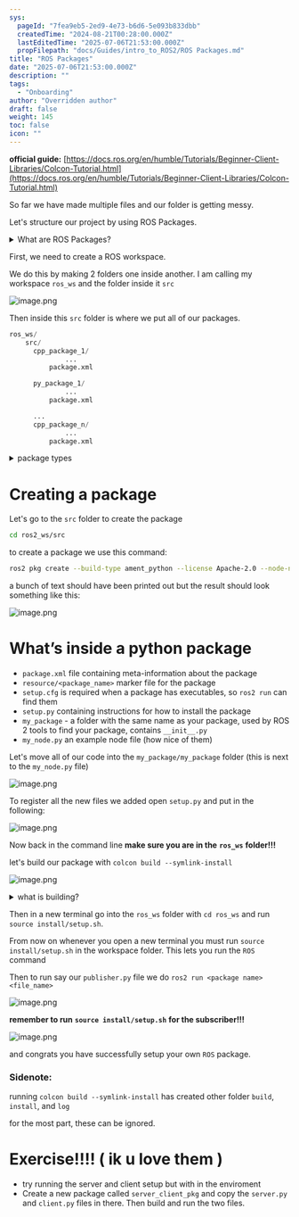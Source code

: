 ```yaml
---
sys:
  pageId: "7fea9eb5-2ed9-4e73-b6d6-5e093b833dbb"
  createdTime: "2024-08-21T00:28:00.000Z"
  lastEditedTime: "2025-07-06T21:53:00.000Z"
  propFilepath: "docs/Guides/intro_to_ROS2/ROS Packages.md"
title: "ROS Packages"
date: "2025-07-06T21:53:00.000Z"
description: ""
tags:
  - "Onboarding"
author: "Overridden author"
draft: false
weight: 145
toc: false
icon: ""
---
```


**official guide:** [https://docs.ros.org/en/humble/Tutorials/Beginner-Client-Libraries/Colcon-Tutorial.html](https://docs.ros.org/en/humble/Tutorials/Beginner-Client-Libraries/Colcon-Tutorial.html)

So far we have made multiple files and our folder is getting messy.

Let's structure our project by using ROS Packages.

<details>
      <summary>What are ROS Packages?</summary>
      ROS Packages are, as the name implies, packages of code that are highly sharable between ROS developers.
  </details>

First, we need to create a ROS workspace.

We do this by making 2 folders one inside another. I am calling my workspace `ros_ws` and the folder inside it `src`

![image.png](https://prod-files-secure.s3.us-west-2.amazonaws.com/d518164a-d88e-44d1-a4ee-3adb3bd8bce0/70706947-fd18-4537-a67b-e12946812d31/image.png?X-Amz-Algorithm=AWS4-HMAC-SHA256&X-Amz-Content-Sha256=UNSIGNED-PAYLOAD&X-Amz-Credential=ASIAZI2LB466YEH6FSFP%2F20250715%2Fus-west-2%2Fs3%2Faws4_request&X-Amz-Date=20250715T150912Z&X-Amz-Expires=3600&X-Amz-Security-Token=IQoJb3JpZ2luX2VjEC8aCXVzLXdlc3QtMiJHMEUCIQCBxvBCsO%2BFuhAWQsd%2By3sAYVmcrhg4vADbdcU6L2uilQIgSEK29FBSbdW%2FbAKZg80rxJ0bIK3xqdEe5A09ahIaGv4q%2FwMISBAAGgw2Mzc0MjMxODM4MDUiDFkmUdWH8t8bQaCnsyrcA7NWIZ22Qu%2BxjBZrjYCGslp1xcnKtnVmquDprJrqAmVy6%2FcBX2ZDAPURcs%2F5f76CbrMR0RLQSOizPedF6weD48zhO1I8tmQqed%2BogdFwg5nOf%2B0RRf4dDcVxgWMyMClQ8Rm8KGSFwPSd8fH2ROtij1vBKoPHNeYhRK5ajv6nWLBGjhxw7xc2VVtfon0FzreGZIj1u5XvSHdU8e9gaxdk0UuknNwEJy7HgLuotl6eM0ywEgX0T%2BQek20yEj5MRvbI1Rxoje1oKFJ93hckM33zHOUXKPz8V9u3O7a7K5OrTxTBXu4Y9HsamV%2FuA9BvtWScI%2B2GGv%2B2vHh%2BLSnYTieHh3QlYXeHLI2vBb4QTYTtiNzdIGgoplKoxttENpQoJ1ppJqSonl2aN7c8ycki1sW2r%2BXK7bg5B7jiqlP2z9Fid1Eq9X6XeRdz70yObE43NN7yciYUHZuQ2c%2F3oeiSMvFQrrsRKNJaW5%2F6TrTUE4VC3eeb78LS10jyLhVi7zIKJK3bqFmDg2iou5s5YXT%2BII6v2jN481SgWZ4m5k2tvuvCTeZcCAFwaaQfqz7Ux1PifoUJCUhilEvxnGKKzp64g8mfLFYL9qlGgNxeqyFMdX6V3PgtJJiwwDz7zQLhukoTMKrb2cMGOqUBGo9Dolpsf40YfSxi8J3JLXxDHycKDOqvuYLE3M2MBLoSKRYYKOTk2jJjKukbI%2FIktm8lTRWy4zb4zpOLF8u%2FmOMAVreqZme26mXkwBnY7WGsO%2BYyVyOG70B3SHwnrKT1NMag%2BRE40NtQMw%2FkmLCxIZgw6Edyn6XK87BIP%2B9XqJfpW0NnyBojEvz%2FQljhLc2MiYZKmSnLDGoKGqKOp91BaH2vPkh2&X-Amz-Signature=710b01f527f398dba7a311d8a889eac142cd1d85b39af17a9c0ac512161b1767&X-Amz-SignedHeaders=host&x-amz-checksum-mode=ENABLED&x-id=GetObject)

Then inside this `src` folder is where we put all of our packages.

```python
ros_ws/
    src/
      cpp_package_1/
		      ...
          package.xml

      py_package_1/
		      ...
          package.xml

      ...
      cpp_package_n/
		      ...
          package.xml

```

<details>

<summary>package types</summary>

packages can be either `C++` or python.

the intern file structure is different for each but for this guide we will stick to creating python packages

</details>

# Creating a package

Let's go to the `src` folder to create the package

```bash
cd ros2_ws/src
```

to create a package we use this command:

```bash
ros2 pkg create --build-type ament_python --license Apache-2.0 --node-name my_node my_package
```

a bunch of text should have been printed out but the result should look something like this:

![image.png](https://prod-files-secure.s3.us-west-2.amazonaws.com/d518164a-d88e-44d1-a4ee-3adb3bd8bce0/e6cf1e3f-8512-4a3e-b131-079f800bf3e8/image.png?X-Amz-Algorithm=AWS4-HMAC-SHA256&X-Amz-Content-Sha256=UNSIGNED-PAYLOAD&X-Amz-Credential=ASIAZI2LB466YEH6FSFP%2F20250715%2Fus-west-2%2Fs3%2Faws4_request&X-Amz-Date=20250715T150912Z&X-Amz-Expires=3600&X-Amz-Security-Token=IQoJb3JpZ2luX2VjEC8aCXVzLXdlc3QtMiJHMEUCIQCBxvBCsO%2BFuhAWQsd%2By3sAYVmcrhg4vADbdcU6L2uilQIgSEK29FBSbdW%2FbAKZg80rxJ0bIK3xqdEe5A09ahIaGv4q%2FwMISBAAGgw2Mzc0MjMxODM4MDUiDFkmUdWH8t8bQaCnsyrcA7NWIZ22Qu%2BxjBZrjYCGslp1xcnKtnVmquDprJrqAmVy6%2FcBX2ZDAPURcs%2F5f76CbrMR0RLQSOizPedF6weD48zhO1I8tmQqed%2BogdFwg5nOf%2B0RRf4dDcVxgWMyMClQ8Rm8KGSFwPSd8fH2ROtij1vBKoPHNeYhRK5ajv6nWLBGjhxw7xc2VVtfon0FzreGZIj1u5XvSHdU8e9gaxdk0UuknNwEJy7HgLuotl6eM0ywEgX0T%2BQek20yEj5MRvbI1Rxoje1oKFJ93hckM33zHOUXKPz8V9u3O7a7K5OrTxTBXu4Y9HsamV%2FuA9BvtWScI%2B2GGv%2B2vHh%2BLSnYTieHh3QlYXeHLI2vBb4QTYTtiNzdIGgoplKoxttENpQoJ1ppJqSonl2aN7c8ycki1sW2r%2BXK7bg5B7jiqlP2z9Fid1Eq9X6XeRdz70yObE43NN7yciYUHZuQ2c%2F3oeiSMvFQrrsRKNJaW5%2F6TrTUE4VC3eeb78LS10jyLhVi7zIKJK3bqFmDg2iou5s5YXT%2BII6v2jN481SgWZ4m5k2tvuvCTeZcCAFwaaQfqz7Ux1PifoUJCUhilEvxnGKKzp64g8mfLFYL9qlGgNxeqyFMdX6V3PgtJJiwwDz7zQLhukoTMKrb2cMGOqUBGo9Dolpsf40YfSxi8J3JLXxDHycKDOqvuYLE3M2MBLoSKRYYKOTk2jJjKukbI%2FIktm8lTRWy4zb4zpOLF8u%2FmOMAVreqZme26mXkwBnY7WGsO%2BYyVyOG70B3SHwnrKT1NMag%2BRE40NtQMw%2FkmLCxIZgw6Edyn6XK87BIP%2B9XqJfpW0NnyBojEvz%2FQljhLc2MiYZKmSnLDGoKGqKOp91BaH2vPkh2&X-Amz-Signature=b0e9633a0c7f39fc99039fc2ca538d777b8c4bff85b7398051941eb8b206fa34&X-Amz-SignedHeaders=host&x-amz-checksum-mode=ENABLED&x-id=GetObject)

# What’s inside a python package

- `package.xml` file containing meta-information about the package
- `resource/<package_name>` marker file for the package
- `setup.cfg` is required when a package has executables, so `ros2 run` can find them
- `setup.py` containing instructions for how to install the package
- `my_package` - a folder with the same name as your package, used by ROS 2 tools to find your package, contains `__init__.py`
- `my_node.py` an example node file (how nice of them)

Let's move all of our code into the `my_package/my_package` folder (this is next to the `my_node.py` file)

![image.png](https://prod-files-secure.s3.us-west-2.amazonaws.com/d518164a-d88e-44d1-a4ee-3adb3bd8bce0/9ce58f11-0da9-4d3e-b86d-506a9685d378/image.png?X-Amz-Algorithm=AWS4-HMAC-SHA256&X-Amz-Content-Sha256=UNSIGNED-PAYLOAD&X-Amz-Credential=ASIAZI2LB466YEH6FSFP%2F20250715%2Fus-west-2%2Fs3%2Faws4_request&X-Amz-Date=20250715T150912Z&X-Amz-Expires=3600&X-Amz-Security-Token=IQoJb3JpZ2luX2VjEC8aCXVzLXdlc3QtMiJHMEUCIQCBxvBCsO%2BFuhAWQsd%2By3sAYVmcrhg4vADbdcU6L2uilQIgSEK29FBSbdW%2FbAKZg80rxJ0bIK3xqdEe5A09ahIaGv4q%2FwMISBAAGgw2Mzc0MjMxODM4MDUiDFkmUdWH8t8bQaCnsyrcA7NWIZ22Qu%2BxjBZrjYCGslp1xcnKtnVmquDprJrqAmVy6%2FcBX2ZDAPURcs%2F5f76CbrMR0RLQSOizPedF6weD48zhO1I8tmQqed%2BogdFwg5nOf%2B0RRf4dDcVxgWMyMClQ8Rm8KGSFwPSd8fH2ROtij1vBKoPHNeYhRK5ajv6nWLBGjhxw7xc2VVtfon0FzreGZIj1u5XvSHdU8e9gaxdk0UuknNwEJy7HgLuotl6eM0ywEgX0T%2BQek20yEj5MRvbI1Rxoje1oKFJ93hckM33zHOUXKPz8V9u3O7a7K5OrTxTBXu4Y9HsamV%2FuA9BvtWScI%2B2GGv%2B2vHh%2BLSnYTieHh3QlYXeHLI2vBb4QTYTtiNzdIGgoplKoxttENpQoJ1ppJqSonl2aN7c8ycki1sW2r%2BXK7bg5B7jiqlP2z9Fid1Eq9X6XeRdz70yObE43NN7yciYUHZuQ2c%2F3oeiSMvFQrrsRKNJaW5%2F6TrTUE4VC3eeb78LS10jyLhVi7zIKJK3bqFmDg2iou5s5YXT%2BII6v2jN481SgWZ4m5k2tvuvCTeZcCAFwaaQfqz7Ux1PifoUJCUhilEvxnGKKzp64g8mfLFYL9qlGgNxeqyFMdX6V3PgtJJiwwDz7zQLhukoTMKrb2cMGOqUBGo9Dolpsf40YfSxi8J3JLXxDHycKDOqvuYLE3M2MBLoSKRYYKOTk2jJjKukbI%2FIktm8lTRWy4zb4zpOLF8u%2FmOMAVreqZme26mXkwBnY7WGsO%2BYyVyOG70B3SHwnrKT1NMag%2BRE40NtQMw%2FkmLCxIZgw6Edyn6XK87BIP%2B9XqJfpW0NnyBojEvz%2FQljhLc2MiYZKmSnLDGoKGqKOp91BaH2vPkh2&X-Amz-Signature=cd00f7e7745aa0c4702180104623a52b8ff9955deb108830b8fcee0947977b7f&X-Amz-SignedHeaders=host&x-amz-checksum-mode=ENABLED&x-id=GetObject)

To register all the new files we added open `setup.py` and put in the following:

![image.png](https://prod-files-secure.s3.us-west-2.amazonaws.com/d518164a-d88e-44d1-a4ee-3adb3bd8bce0/1cd7c262-4cae-4496-9d75-c178537d24a2/image.png?X-Amz-Algorithm=AWS4-HMAC-SHA256&X-Amz-Content-Sha256=UNSIGNED-PAYLOAD&X-Amz-Credential=ASIAZI2LB466YEH6FSFP%2F20250715%2Fus-west-2%2Fs3%2Faws4_request&X-Amz-Date=20250715T150912Z&X-Amz-Expires=3600&X-Amz-Security-Token=IQoJb3JpZ2luX2VjEC8aCXVzLXdlc3QtMiJHMEUCIQCBxvBCsO%2BFuhAWQsd%2By3sAYVmcrhg4vADbdcU6L2uilQIgSEK29FBSbdW%2FbAKZg80rxJ0bIK3xqdEe5A09ahIaGv4q%2FwMISBAAGgw2Mzc0MjMxODM4MDUiDFkmUdWH8t8bQaCnsyrcA7NWIZ22Qu%2BxjBZrjYCGslp1xcnKtnVmquDprJrqAmVy6%2FcBX2ZDAPURcs%2F5f76CbrMR0RLQSOizPedF6weD48zhO1I8tmQqed%2BogdFwg5nOf%2B0RRf4dDcVxgWMyMClQ8Rm8KGSFwPSd8fH2ROtij1vBKoPHNeYhRK5ajv6nWLBGjhxw7xc2VVtfon0FzreGZIj1u5XvSHdU8e9gaxdk0UuknNwEJy7HgLuotl6eM0ywEgX0T%2BQek20yEj5MRvbI1Rxoje1oKFJ93hckM33zHOUXKPz8V9u3O7a7K5OrTxTBXu4Y9HsamV%2FuA9BvtWScI%2B2GGv%2B2vHh%2BLSnYTieHh3QlYXeHLI2vBb4QTYTtiNzdIGgoplKoxttENpQoJ1ppJqSonl2aN7c8ycki1sW2r%2BXK7bg5B7jiqlP2z9Fid1Eq9X6XeRdz70yObE43NN7yciYUHZuQ2c%2F3oeiSMvFQrrsRKNJaW5%2F6TrTUE4VC3eeb78LS10jyLhVi7zIKJK3bqFmDg2iou5s5YXT%2BII6v2jN481SgWZ4m5k2tvuvCTeZcCAFwaaQfqz7Ux1PifoUJCUhilEvxnGKKzp64g8mfLFYL9qlGgNxeqyFMdX6V3PgtJJiwwDz7zQLhukoTMKrb2cMGOqUBGo9Dolpsf40YfSxi8J3JLXxDHycKDOqvuYLE3M2MBLoSKRYYKOTk2jJjKukbI%2FIktm8lTRWy4zb4zpOLF8u%2FmOMAVreqZme26mXkwBnY7WGsO%2BYyVyOG70B3SHwnrKT1NMag%2BRE40NtQMw%2FkmLCxIZgw6Edyn6XK87BIP%2B9XqJfpW0NnyBojEvz%2FQljhLc2MiYZKmSnLDGoKGqKOp91BaH2vPkh2&X-Amz-Signature=aa161fa60d423775a28bbca38313f18cb7d21aba67b7f8a1e30cddd1250486a5&X-Amz-SignedHeaders=host&x-amz-checksum-mode=ENABLED&x-id=GetObject)

Now back in the command line **make sure you are in the** **`ros_ws`** **folder!!!**

let's build our package with `colcon build --symlink-install`

![image.png](https://prod-files-secure.s3.us-west-2.amazonaws.com/d518164a-d88e-44d1-a4ee-3adb3bd8bce0/2f2a0d27-b173-48fd-b189-5f5c0ce65619/image.png?X-Amz-Algorithm=AWS4-HMAC-SHA256&X-Amz-Content-Sha256=UNSIGNED-PAYLOAD&X-Amz-Credential=ASIAZI2LB466YEH6FSFP%2F20250715%2Fus-west-2%2Fs3%2Faws4_request&X-Amz-Date=20250715T150912Z&X-Amz-Expires=3600&X-Amz-Security-Token=IQoJb3JpZ2luX2VjEC8aCXVzLXdlc3QtMiJHMEUCIQCBxvBCsO%2BFuhAWQsd%2By3sAYVmcrhg4vADbdcU6L2uilQIgSEK29FBSbdW%2FbAKZg80rxJ0bIK3xqdEe5A09ahIaGv4q%2FwMISBAAGgw2Mzc0MjMxODM4MDUiDFkmUdWH8t8bQaCnsyrcA7NWIZ22Qu%2BxjBZrjYCGslp1xcnKtnVmquDprJrqAmVy6%2FcBX2ZDAPURcs%2F5f76CbrMR0RLQSOizPedF6weD48zhO1I8tmQqed%2BogdFwg5nOf%2B0RRf4dDcVxgWMyMClQ8Rm8KGSFwPSd8fH2ROtij1vBKoPHNeYhRK5ajv6nWLBGjhxw7xc2VVtfon0FzreGZIj1u5XvSHdU8e9gaxdk0UuknNwEJy7HgLuotl6eM0ywEgX0T%2BQek20yEj5MRvbI1Rxoje1oKFJ93hckM33zHOUXKPz8V9u3O7a7K5OrTxTBXu4Y9HsamV%2FuA9BvtWScI%2B2GGv%2B2vHh%2BLSnYTieHh3QlYXeHLI2vBb4QTYTtiNzdIGgoplKoxttENpQoJ1ppJqSonl2aN7c8ycki1sW2r%2BXK7bg5B7jiqlP2z9Fid1Eq9X6XeRdz70yObE43NN7yciYUHZuQ2c%2F3oeiSMvFQrrsRKNJaW5%2F6TrTUE4VC3eeb78LS10jyLhVi7zIKJK3bqFmDg2iou5s5YXT%2BII6v2jN481SgWZ4m5k2tvuvCTeZcCAFwaaQfqz7Ux1PifoUJCUhilEvxnGKKzp64g8mfLFYL9qlGgNxeqyFMdX6V3PgtJJiwwDz7zQLhukoTMKrb2cMGOqUBGo9Dolpsf40YfSxi8J3JLXxDHycKDOqvuYLE3M2MBLoSKRYYKOTk2jJjKukbI%2FIktm8lTRWy4zb4zpOLF8u%2FmOMAVreqZme26mXkwBnY7WGsO%2BYyVyOG70B3SHwnrKT1NMag%2BRE40NtQMw%2FkmLCxIZgw6Edyn6XK87BIP%2B9XqJfpW0NnyBojEvz%2FQljhLc2MiYZKmSnLDGoKGqKOp91BaH2vPkh2&X-Amz-Signature=1f90d2ba050e0e304f5f74a3ee89f97b09d5698af8ba65c67c2648ee02690c5c&X-Amz-SignedHeaders=host&x-amz-checksum-mode=ENABLED&x-id=GetObject)

<details>

<summary>what is building?</summary>

if you are a CS major at Rose-Hulman you will learn the answer to this in CSSE132

but TLDR; is it combines all the code files into one program that can be run easily 

</details>

Then in a new terminal go into the `ros_ws` folder with `cd ros_ws` and run `source install/setup.sh`. 

From now on whenever you open a new terminal you must run `source install/setup.sh` in the workspace folder. This lets you run the `ROS` command

Then to run say our `publisher.py` file we do `ros2 run <package name> <file_name>`

![image.png](https://prod-files-secure.s3.us-west-2.amazonaws.com/d518164a-d88e-44d1-a4ee-3adb3bd8bce0/4f4b1219-3a44-4632-aa0a-ce3471699f59/image.png?X-Amz-Algorithm=AWS4-HMAC-SHA256&X-Amz-Content-Sha256=UNSIGNED-PAYLOAD&X-Amz-Credential=ASIAZI2LB466YEH6FSFP%2F20250715%2Fus-west-2%2Fs3%2Faws4_request&X-Amz-Date=20250715T150912Z&X-Amz-Expires=3600&X-Amz-Security-Token=IQoJb3JpZ2luX2VjEC8aCXVzLXdlc3QtMiJHMEUCIQCBxvBCsO%2BFuhAWQsd%2By3sAYVmcrhg4vADbdcU6L2uilQIgSEK29FBSbdW%2FbAKZg80rxJ0bIK3xqdEe5A09ahIaGv4q%2FwMISBAAGgw2Mzc0MjMxODM4MDUiDFkmUdWH8t8bQaCnsyrcA7NWIZ22Qu%2BxjBZrjYCGslp1xcnKtnVmquDprJrqAmVy6%2FcBX2ZDAPURcs%2F5f76CbrMR0RLQSOizPedF6weD48zhO1I8tmQqed%2BogdFwg5nOf%2B0RRf4dDcVxgWMyMClQ8Rm8KGSFwPSd8fH2ROtij1vBKoPHNeYhRK5ajv6nWLBGjhxw7xc2VVtfon0FzreGZIj1u5XvSHdU8e9gaxdk0UuknNwEJy7HgLuotl6eM0ywEgX0T%2BQek20yEj5MRvbI1Rxoje1oKFJ93hckM33zHOUXKPz8V9u3O7a7K5OrTxTBXu4Y9HsamV%2FuA9BvtWScI%2B2GGv%2B2vHh%2BLSnYTieHh3QlYXeHLI2vBb4QTYTtiNzdIGgoplKoxttENpQoJ1ppJqSonl2aN7c8ycki1sW2r%2BXK7bg5B7jiqlP2z9Fid1Eq9X6XeRdz70yObE43NN7yciYUHZuQ2c%2F3oeiSMvFQrrsRKNJaW5%2F6TrTUE4VC3eeb78LS10jyLhVi7zIKJK3bqFmDg2iou5s5YXT%2BII6v2jN481SgWZ4m5k2tvuvCTeZcCAFwaaQfqz7Ux1PifoUJCUhilEvxnGKKzp64g8mfLFYL9qlGgNxeqyFMdX6V3PgtJJiwwDz7zQLhukoTMKrb2cMGOqUBGo9Dolpsf40YfSxi8J3JLXxDHycKDOqvuYLE3M2MBLoSKRYYKOTk2jJjKukbI%2FIktm8lTRWy4zb4zpOLF8u%2FmOMAVreqZme26mXkwBnY7WGsO%2BYyVyOG70B3SHwnrKT1NMag%2BRE40NtQMw%2FkmLCxIZgw6Edyn6XK87BIP%2B9XqJfpW0NnyBojEvz%2FQljhLc2MiYZKmSnLDGoKGqKOp91BaH2vPkh2&X-Amz-Signature=5a23db9c710bd33e6a1361283633721a00ddb98abe0de58b96edd98ba57f646a&X-Amz-SignedHeaders=host&x-amz-checksum-mode=ENABLED&x-id=GetObject)

**remember to run** **`source install/setup.sh`** **for the subscriber!!!**

![image.png](https://prod-files-secure.s3.us-west-2.amazonaws.com/d518164a-d88e-44d1-a4ee-3adb3bd8bce0/02121119-dad4-49ec-8356-c956108b4243/image.png?X-Amz-Algorithm=AWS4-HMAC-SHA256&X-Amz-Content-Sha256=UNSIGNED-PAYLOAD&X-Amz-Credential=ASIAZI2LB466YEH6FSFP%2F20250715%2Fus-west-2%2Fs3%2Faws4_request&X-Amz-Date=20250715T150912Z&X-Amz-Expires=3600&X-Amz-Security-Token=IQoJb3JpZ2luX2VjEC8aCXVzLXdlc3QtMiJHMEUCIQCBxvBCsO%2BFuhAWQsd%2By3sAYVmcrhg4vADbdcU6L2uilQIgSEK29FBSbdW%2FbAKZg80rxJ0bIK3xqdEe5A09ahIaGv4q%2FwMISBAAGgw2Mzc0MjMxODM4MDUiDFkmUdWH8t8bQaCnsyrcA7NWIZ22Qu%2BxjBZrjYCGslp1xcnKtnVmquDprJrqAmVy6%2FcBX2ZDAPURcs%2F5f76CbrMR0RLQSOizPedF6weD48zhO1I8tmQqed%2BogdFwg5nOf%2B0RRf4dDcVxgWMyMClQ8Rm8KGSFwPSd8fH2ROtij1vBKoPHNeYhRK5ajv6nWLBGjhxw7xc2VVtfon0FzreGZIj1u5XvSHdU8e9gaxdk0UuknNwEJy7HgLuotl6eM0ywEgX0T%2BQek20yEj5MRvbI1Rxoje1oKFJ93hckM33zHOUXKPz8V9u3O7a7K5OrTxTBXu4Y9HsamV%2FuA9BvtWScI%2B2GGv%2B2vHh%2BLSnYTieHh3QlYXeHLI2vBb4QTYTtiNzdIGgoplKoxttENpQoJ1ppJqSonl2aN7c8ycki1sW2r%2BXK7bg5B7jiqlP2z9Fid1Eq9X6XeRdz70yObE43NN7yciYUHZuQ2c%2F3oeiSMvFQrrsRKNJaW5%2F6TrTUE4VC3eeb78LS10jyLhVi7zIKJK3bqFmDg2iou5s5YXT%2BII6v2jN481SgWZ4m5k2tvuvCTeZcCAFwaaQfqz7Ux1PifoUJCUhilEvxnGKKzp64g8mfLFYL9qlGgNxeqyFMdX6V3PgtJJiwwDz7zQLhukoTMKrb2cMGOqUBGo9Dolpsf40YfSxi8J3JLXxDHycKDOqvuYLE3M2MBLoSKRYYKOTk2jJjKukbI%2FIktm8lTRWy4zb4zpOLF8u%2FmOMAVreqZme26mXkwBnY7WGsO%2BYyVyOG70B3SHwnrKT1NMag%2BRE40NtQMw%2FkmLCxIZgw6Edyn6XK87BIP%2B9XqJfpW0NnyBojEvz%2FQljhLc2MiYZKmSnLDGoKGqKOp91BaH2vPkh2&X-Amz-Signature=6240595be17e6c6736c5902321ed5184c35349b1da3985b302880bd6685c7a7a&X-Amz-SignedHeaders=host&x-amz-checksum-mode=ENABLED&x-id=GetObject)

and congrats you have successfully setup your own `ROS` package.

### Sidenote:

running `colcon build --symlink-install` has created other folder `build`, `install`, and `log`

for the most part, these can be ignored.

# Exercise!!!! ( ik u love them )

- try running the server and client setup but with in the enviroment
- Create a new package called `server_client_pkg` and copy the `server.py` and `client.py` files in there. Then build and run the two files.

